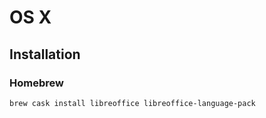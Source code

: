 # OS X

## Installation

### Homebrew

```sh
brew cask install libreoffice libreoffice-language-pack
```
